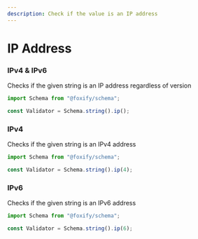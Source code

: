```yaml
---
description: Check if the value is an IP address
---
```


# IP Address

### IPv4 & IPv6

Checks if the given string is an IP address regardless of version

```typescript
import Schema from "@foxify/schema";

const Validator = Schema.string().ip();
```

### IPv4

Checks if the given string is an IPv4 address

```typescript
import Schema from "@foxify/schema";

const Validator = Schema.string().ip(4);
```

### IPv6

Checks if the given string is an IPv6 address

```typescript
import Schema from "@foxify/schema";

const Validator = Schema.string().ip(6);
```

